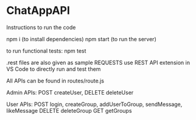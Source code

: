 # ChatAppAPI


Instructions to run the code

npm i (to install dependencies)
npm start (to run the server)


to run functional tests:
npm test


.rest files are also given as sample REQUESTS
use REST API extension in VS Code to directly run and test them

All APIs can be found in routes/route.js

Admin APIs:
POST createUser, DELETE deleteUser

User APIs:
POST login, createGroup, addUserToGroup, sendMessage, likeMessage
DELETE  deleteGroup
GET getGroups
